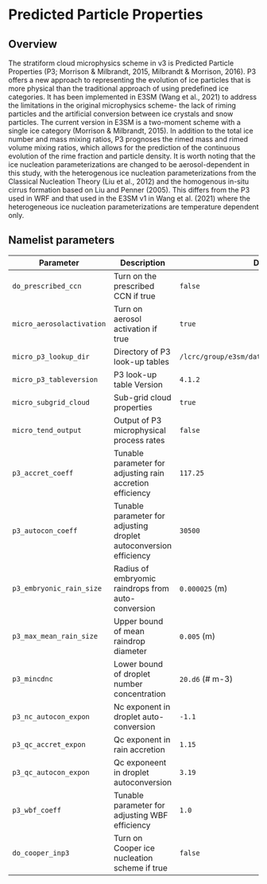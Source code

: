 # Predicted Particle Properties

## Overview

The stratiform cloud microphysics scheme in v3 is Predicted Particle Properties (P3; Morrison & Milbrandt, 2015, Milbrandt & Morrison, 2016). P3 offers a new approach to representing the evolution of ice particles that is more physical than the traditional approach of using predefined ice categories. It has been implemented in E3SM (Wang et al., 2021) to address the limitations in the original microphysics scheme- the lack of riming particles and the artificial conversion between ice crystals and snow particles. The current version in E3SM is a two-moment scheme with a single ice category (Morrison & Milbrandt, 2015). In addition to the total ice number and mass mixing ratios, P3 prognoses the rimed mass and rimed volume mixing ratios, which allows for the prediction of the continuous evolution of the rime fraction and particle density. It is worth noting that the ice nucleation parameterizations are changed to be aerosol-dependent in this study, with the heterogenous ice nucleation parameterizations from the Classical Nucleation Theory (Liu et al., 2012) and the homogenous in-situ cirrus formation based on Liu and Penner (2005). This differs from the P3 used in WRF and that used in the E3SM v1 in Wang et al. (2021) where the heterogeneous ice nucleation parameterizations are temperature dependent only.

## Namelist parameters

| Parameter                 | Description                                                       | Default value          |
| ------------------------- | ----------------------------------------------------------------- | ---------------------- |
| `do_prescribed_ccn`       | Turn on the prescribed CCN if true                                | `false`                |
| `micro_aerosolactivation` | Turn on aerosol activation if true                                | `true`                 |
| `micro_p3_lookup_dir`     | Directory of P3 look-up tables                                    | `/lcrc/group/e3sm/data/inputdata/atm/cam/physprops` |
| `micro_p3_tableversion`   | P3 look-up table Version                                          | `4.1.2`                |
| `micro_subgrid_cloud`     | Sub-grid cloud properties                                         | `true`                 |
| `micro_tend_output`       | Output of P3 microphysical process rates                          | `false`                |
| `p3_accret_coeff`         | Tunable parameter for adjusting rain accretion efficiency         | `117.25`               |
| `p3_autocon_coeff`        | Tunable parameter for adjusting droplet autoconversion efficiency | `30500`                |
| `p3_embryonic_rain_size`  | Radius of embryomic raindrops from auto-conversion                | `0.000025` (m)         |
| `p3_max_mean_rain_size`   | Upper bound of mean raindrop diameter                             | `0.005` (m)            |
| `p3_mincdnc`              | Lower bound of droplet number concentration                       | `20.d6` (# m-3)        |
| `p3_nc_autocon_expon`     | Nc exponent in droplet auto-conversion                            | `-1.1`                 |
| `p3_qc_accret_expon`      | Qc exponent in rain accretion                                     | `1.15`                 |
| `p3_qc_autocon_expon`     | Qc exponeent in droplet autoconversion                            | `3.19`                 |
| `p3_wbf_coeff`            | Tunable parameter for adjusting WBF efficiency                    | `1.0`                  |
| `do_cooper_inp3`          | Turn on Cooper ice nucleation scheme if true                      | `false`                |